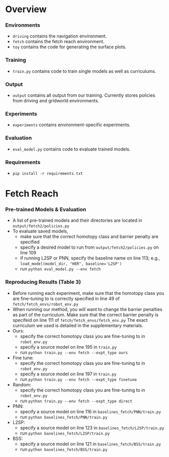 # Overview 

### Environments
* `driving` contains the navigation environment. 
* `fetch` contains the fetch reach environment.
* `toy` contains the code for generating the surface plots. 

### Training
* `train.py` contains code to train single models as well as curriculums. 

### Output
* `output` contains all output from our training. Currently stores policies from driving and gridworld environments.

### Experiments
* `experiments` contains environment-specific experiments. 

### Evaluation

* `eval_model.py` contains code to evaluate trained models.  

### Requirements

* `pip install -r requirements.txt`  

# Fetch Reach 



### Pre-trained Models  & Evaluation 

* A list of pre-trained models and their directories are located in `output/fetch2/policies.py` 
* To evaluate saved models, 
  * make sure that the correct homotopy class and barrier penalty are specified
  * specify a desired model to run from `output/fetch2/policies.py` on line 109
  * if running L2SP or PNN, specify the baseline name on line 113; e.g.,  `load_model(model_dir, "HER", baseline='L2SP')`
  * run `python eval_model.py --env fetch`

### Reproducing Results (Table 3)

* Before running each experiment, make sure that the homotopy class you are fine-tuning to is correctly specified in line 49 of `fetch/fetch_envs/robot_env.py`
* When running our method, you will want to change the barrier penalties as part of the curriculum. Make sure that the correct barrier penalty is specifeid on line 111 of  `fetch/fetch_envs/fetch_env.py` The exact curriculum we used is detailed in the supplementary materials. 
* Ours:
  * specify the correct homotopy class you are fine-tuning to in `robot_env.py`
  * specify a source model on line 195 in `train.py`
  * run `python train.py --env fetch --expt_type ours`
* Fine tune:
  * specify the correct homotopy class you are fine-tuning to in `robot_env.py`
  * specify a source model on line 197 in `train.py`
  * run `python train.py --env fetch --expt_type finetune`
* Random:
  * specify the correct homotopy class you are fine-tuning to in `robot_env.py`
  * run `python train.py --env fetch --expt_type direct`
* PNN:
  * specify a source model on line 116 in `baselines_fetch/PNN/train.py`
  * run `python baselines_fetch/PNN/train.py`  
* L2SP:
  * specify a source model on line 123 in `baselines_fetch/L2SP/train.py`
  * run `python baselines_fetch/L2SP/train.py`  
* BSS:
  * specify a source model on line 121 in `baselines_fetch/BSS/train.py`
  * run `python baselines_fetch/BSS/train.py`  

###  

